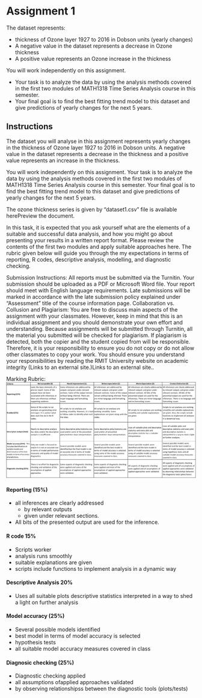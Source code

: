 # Assignment 1

The dataset represents:
- thickness of Ozone layer 1927 to 2016 in Dobson units (yearly changes)
- A negative value in the dataset represents a decrease in Ozone thickness
- A positive value represents an Ozone increase in the thickness

You will work independently on this assignment. 
- Your task is to analyze the data by using the analysis methods covered in the first two modules of MATH1318 Time Series Analysis course in this semester. 
- Your final goal is to find the best fitting trend model to this dataset and give predictions of yearly changes for the next 5 years.

## Instructions
The dataset you will analyse in this assignment represents yearly changes in the thickness of Ozone layer 1927 to 2016 in Dobson units. A negative value in the dataset represents a decrease in the thickness and a positive value represents an increase in the thickness.

You will work independently on this assignment. Your task is to analyze the data by using the analysis methods covered in the first two modules of MATH1318 Time Series Analysis course in this semester. Your final goal is to find the best fitting trend model to this dataset and give predictions of yearly changes for the next 5 years.

The ozone thickness series is given by “dataset1.csv” file is available herePreview the document.

In this task, it is expected that you ask yourself what are the elements of a suitable and successful data analysis, and how you might go about presenting your results in a written report format. Please review the contents of the first two modules and apply suitable approaches here. The rubric given below will guide you through the my expectations in terms of reporting, R codes, descriptive analysis, modelling, and diagnostic checking.

Submission Instructions:
All reports must be submitted via the Turnitin.
Your submission should be uploaded as a PDF or Microsoft Word file.
Your report should meet with English language requirements.
Late submissions will be marked in accordance with the late submission policy explained under “Assessment” title of the course information page.
Collaboration vs. Collusion and Plagiarism:
You are free to discuss main aspects of the assignment with your classmates. However, keep in mind that this is an individual assignment and you should demonstrate your own effort and understanding. Because assignments will be submitted through Turnitin, all the material you submitted will be checked for plagiarism. If plagiarism is detected, both the copier and the student copied from will be responsible. Therefore, it is your responsibility to ensure you do not copy or do not allow other classmates to copy your work. You should ensure you understand your responsibilities by reading the RMIT University website on academic integrity (Links to an external site.)Links to an external site..

Marking Rubric:
![marking rubric](./Assignment1Rubric.png)

#### Reporting (15%)
- all inferences are clearly addressed
  - by relevant outputs
  - given under relevant sections.
- All bits of the presented output are used for the inference.

#### R code 15%
- Scripts worker
- analysis runs smoothly
- suitable explanations are given
- scripts include functions to implement analysis in a dynamic way

#### Descriptive Analysis 20%
- Uses all suitable plots
descriptive statistics
interpreted in a way to shed a light on further analysis

#### Model accuracy (25%)
- Several possible models identified
- best model in terms of model accuracy is selected
- hypothesis tests
- all suitable model accuracy measures covered in class

#### Diagnosic checking (25%)
- Diagnostic checking applied
- all assumptions ofapplied approaches validated
- by observing relationshipss between the diagnostic tools (plots/tests)